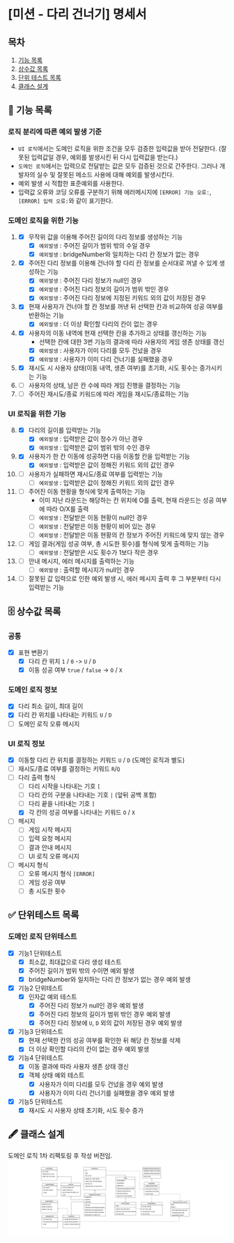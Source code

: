 # [미션 - 다리 건너기] 명세서

## 목차

1. [기능 목록](#-기능-목록)
2. [상수값 목록](#-상수값-목록)
3. [단위 테스트 목록](#-단위테스트-목록)
4. [클래스 설계](#-클래스-설계)

## 🚀 기능 목록

### 로직 분리에 따른 예외 발생 기준
  - `UI 로직`에서는 도메인 로직을 위한 조건을 모두 검증한 입력값을 받아 전달한다. (잘못된 입력값일 경우, 예외를 발생시킨 뒤 다시 입력값을 받는다.)
  - `도메인 로직`에서는 입력으로 전달받는 값은 모두 검증된 것으로 간주한다. 그러나 개발자의 실수 및 잘못된 메소드 사용에 대해 예외를 발생시킨다.
  - 예외 발생 시 적합한 표준예외를 사용한다.
  - 입력값 오류와 코딩 오류를 구분하기 위해 에러메시지에 `[ERROR] 기능 오류:`, `[ERROR] 입력 오류:`와 같이 표기한다.

### 도메인 로직을 위한 기능

1.
    - [x] 무작위 값을 이용해 주어진 길이의 다리 정보를 생성하는 기능
      - [x] `예외발생` : 주어진 길이가 범위 밖의 수일 경우
      - [x] `예외발생` : bridgeNumber와 일치하는 다리 칸 정보가 없는 경우
2.
    - [x] 주어진 다리 정보를 이용해 건너야 할 다리 칸 정보를 순서대로 꺼낼 수 있게 생성하는 기능
      - [x] `예외발생` : 주어진 다리 정보가 null인 경우
      - [x] `예외발생` : 주어진 다리 정보의 길이가 범위 밖인 경우
      - [x] `예외발생` : 주어진 다리 정보에 지정된 키워드 외의 값이 저장된 경우
3.
    - [x] 현재 사용자가 건너야 할 칸 정보를 꺼낸 뒤 선택한 칸과 비교하여 성공 여부를 반환하는 기능
      - [x] `예외발생` : 더 이상 확인할 다리의 칸이 없는 경우
4.
    - [x] 사용자의 이동 내역에 현재 선택한 칸을 추가하고 상태를 갱신하는 기능
      - 선택한 칸에 대한 3번 기능의 결과에 따라 사용자의 게임 생존 상태를 갱신
      - [x] `예외발생` : 사용자가 이미 다리를 모두 건넜을 경우
      - [x] `예외발생` : 사용자가 이미 다리 건너기를 실패했을 경우
5.
    - [x] 재시도 시 사용자 상태(이동 내역, 생존 여부)를 초기화, 시도 횟수는 증가시키는 기능
6.
    - [ ] 사용자의 상태, 남은 칸 수에 따라 게임 진행을 결정하는 기능
7.
    - [ ] 주어진 재시도/종료 키워드에 따라 게임을 재시도/종료하는 기능

### UI 로직을 위한 기능

8.
   - [x] 다리의 길이를 입력받는 기능
     - [x] `예외발생` : 입력받은 값이 정수가 아닌 경우
     - [x] `예외발생` : 입력받은 값이 범위 밖의 수인 경우
9. 
    - [x] 사용자가 한 칸 이동에 성공하면 다음 이동할 칸을 입력받는 기능
      - [x] `예외발생` : 입력받은 값이 정해진 키워드 외의 값인 경우
10.
    - [ ] 사용자가 실패하면 재시도/종료 여부를 입력받는 기능
      - [ ] `예외발생` : 입력받은 값이 정해진 키워드 외의 값인 경우
11.
    - [ ] 주어진 이동 현황을 형식에 맞게 출력하는 기능
      - 이미 지난 라운드는 해당하는 칸 위치에 O를 출력, 현재 라운드는 성공 여부에 따라 O/X를 출력
      - [ ] `예외발생` : 전달받은 이동 현황이 null인 경우
      - [ ] `예외발생` : 전달받은 이동 현황이 비어 있는 경우
      - [ ] `예외발생` : 전달받은 이동 현황의 칸 정보가 주어진 키워드에 맞지 않는 경우
12.
    - [ ] 게임 결과(게임 성공 여부, 총 시도한 횟수)를 형식에 맞게 출력하는 기능
      - [ ] `예외발생` : 전달받은 시도 횟수가 1보다 작은 경우
13.
    - [ ] 안내 메시지, 에러 메시지를 출력하는 기능
      - [ ] `예외발생` : 출력할 메시지가 null인 경우
14.
    - [ ] 잘못된 값 입력으로 인한 예외 발생 시, 에러 메시지 출력 후 그 부분부터 다시 입력받는 기능

## 🗄 상수값 목록

### 공통
- [x] 표현 변환기
    - [x] 다리 칸 위치 `1` / `0` -> `U` / `D`
    - [x] 이동 성공 여부 `true` / `false` -> `O` / `X`

### 도메인 로직 정보
- [x] 다리 최소 길이, 최대 길이
- [x] 다리 칸 위치를 나타내는 키워드 `U` / `D`
- [ ] 도메인 로직 오류 메시지

### UI 로직 정보

- [x] 이동할 다리 칸 위치를 결정하는 키워드 `U` / `D` (도메인 로직과 별도)
- [ ] 재시도/종료 여부를 결정하는 키워드 `R`/`Q`
- [ ] 다리 출력 형식
    - [ ] 다리 시작을 나타내는 기호 `[`
    - [ ] 다리 칸의 구분을 나타내는 기호 `|` (앞뒤 공백 포함)
    - [ ] 다리 끝을 나타내는 기호 `]`
    - [x] 각 칸의 성공 여부를 나타내는 키워드 `O` / `X`
- [ ] 메시지
    - [ ] 게임 시작 메시지
    - [ ] 입력 요청 메시지
    - [ ] 결과 안내 메시지
    - [ ] UI 로직 오류 메시지
- [ ] 메시지 형식
    - [ ] 오류 메시지 형식 `[ERROR]`
    - [ ] 게임 성공 여부
    - [ ] 총 시도한 횟수

## ✅ 단위테스트 목록

### 도메인 로직 단위테스트
- [x] 기능1 단위테스트
  - [x] 최소값, 최대값으로 다리 생성 테스트
  - [x] 주어진 길이가 범위 밖의 수이면 예외 발생
  - [x] bridgeNumber와 일치하는 다리 칸 정보가 없는 경우 예외 발생
- [x] 기능2 단위테스트
  - [x] 인자값 예외 테스트
    - [x] 주어진 다리 정보가 null인 경우 예외 발생
    - [x] 주어진 다리 정보의 길이가 범위 밖인 경우 예외 발생
    - [x] 주어진 다리 정보에 `U`, `D` 외의 값이 저장된 경우 예외 발생
- [x] 기능3 단위테스트
  - [x] 현재 선택한 칸의 성공 여부를 확인한 뒤 해당 칸 정보를 삭제
  - [x] 더 이상 확인할 다리의 칸이 없는 경우 예외 발생
- [x] 기능4 단위테스트
  - [x] 이동 결과에 따라 사용자 생존 상태 갱신
  - [x] 객체 상태 예외 테스트
    - [x] 사용자가 이미 다리를 모두 건넜을 경우 예외 발생
    - [x] 사용자가 이미 다리 건너기를 실패했을 경우 예외 발생
- [x] 기능5 단위테스트
  - [x] 재시도 시 사용자 상태 초기화, 시도 횟수 증가

## 🖋 클래스 설계

도메인 로직 1차 리팩토링 후 작성 버전임.
![클래스 다이어그램](class-diagram.png)